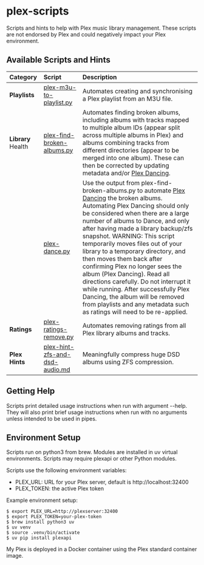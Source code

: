 # plex-scripts
Scripts and hints to help with Plex music library management. These scripts are not endorsed by Plex and could negatively impact your Plex environment.

## Available Scripts and Hints

| Category | Script | Description |
| :------- | :----- | :---------- |
| **Playlists** | [plex-m3u-to-playlist.py](plex-m3u-to-playlist.py) | Automates creating and synchronising a Plex playlist from an M3U file. |
| **Library** Health | [plex-find-broken-albums.py](plex-find-broken-albums.py) | Automates finding broken albums, including albums with tracks mapped to multiple album IDs (appear split across multiple albums in Plex) and albums combining tracks from different directories (appear to be merged into one album). These can then be corrected by updating metadata and/or [Plex Dancing](https://www.plexopedia.com/plex-media-server/general/plex-dance/). |
| | [plex-dance.py](plex-dance.py) | Use the output from plex-find-broken-albums.py to automate [Plex Dancing](https://www.plexopedia.com/plex-media-server/general/plex-dance/) the broken albums. Automating Plex Dancing should only be considered when there are a large number of albums to Dance, and only after having made a library backup/zfs snapshot.  WARNING: This script temporarily moves files out of your library to a temporary directory, and then moves them back after confirming Plex no longer sees the album (Plex Dancing). Read all directions carefully. Do not interrupt it while running. After successfully Plex Dancing, the album will be removed from playlists and any metadata such as ratings will need to be re-applied. |
| **Ratings** | [plex-ratings-remove.py](plex-ratings-remove.py) | Automates removing ratings from all Plex library albums and tracks. |
| **Plex Hints** | [plex-hint-zfs-and-dsd-audio.md](plex-hint-zfs-and-dsd-audio.md) | Meaningfully compress huge DSD albums using ZFS compression. |

## Getting Help
Scripts print detailed usage instructions when run with argument --help. They will also print brief usage instructions when run with no arguments unless intended to be used in pipes.

## Environment Setup
Scripts run on python3 from brew.  Modules are installed in uv virtual environments.  Scripts may require plexapi or other Python modules.

Scripts use the following environment variables:
* PLEX_URL: URL for your Plex server, default is http://localhost:32400
* PLEX_TOKEN: the active Plex token

Example environment setup:
```
$ export PLEX_URL=http://plexserver:32400
$ export PLEX_TOKEN=your-plex-token
$ brew install python3 uv
$ uv venv
$ source .venv/bin/activate
$ uv pip install plexapi
```

My Plex is deployed in a Docker container using the Plex standard container image.
